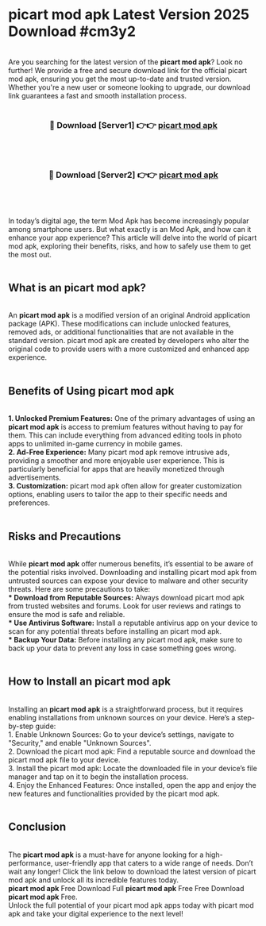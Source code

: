 # picart mod apk Latest Version 2025 Download #cm3y2<br>
<br>
Are you searching for the latest version of the <strong>picart mod apk</strong>? Look no further! We provide a free and secure download link for the official picart mod apk, ensuring you get the most up-to-date and trusted version. Whether you're a new user or someone looking to upgrade, our download link guarantees a fast and smooth installation process.
<br>
<br>
<div align="center">
<h3>🔴 Download [Server1] 👉👉 <a href="https://modyolo.store/picart_mod_apk">picart mod apk</a></h3><br>
<br>
<h3>🔴 Download [Server2] 👉👉 <a href="https://modyolo.store/=picart_mod_apk">picart mod apk</a></h3><br>
</div>
<br>
<br>
In today’s digital age, the term Mod Apk has become increasingly popular among smartphone users. But what exactly is an Mod Apk, and how can it enhance your app experience? This article will delve into the world of picart mod apk, exploring their benefits, risks, and how to safely use them to get the most out.
<br>
<br>
<h2>What is an picart mod apk?</h2>
<br>
An <strong>picart mod apk</strong> is a modified version of an original Android application package (APK). These modifications can include unlocked features, removed ads, or additional functionalities that are not available in the standard version. picart mod apk are created by developers who alter the original code to provide users with a more customized and enhanced app experience.
<br>
<br>
<h2>Benefits of Using picart mod apk</h2>
<br>
<strong> 1. Unlocked Premium Features:</strong> One of the primary advantages of using an <strong>picart mod apk</strong> is access to premium features without having to pay for them. This can include everything from advanced editing tools in photo apps to unlimited in-game currency in mobile games.
<br>
<strong> 2. Ad-Free Experience:</strong> Many picart mod apk remove intrusive ads, providing a smoother and more enjoyable user experience. This is particularly beneficial for apps that are heavily monetized through advertisements.
<br>
<strong> 3. Customization:</strong> picart mod apk often allow for greater customization options, enabling users to tailor the app to their specific needs and preferences.
<br>
<br>
<h2>Risks and Precautions</h2>
<br>
While <strong>picart mod apk</strong> offer numerous benefits, it’s essential to be aware of the potential risks involved. Downloading and installing picart mod apk from untrusted sources can expose your device to malware and other security threats. Here are some precautions to take:
<br>
<strong> * Download from Reputable Sources:</strong> Always download picart mod apk from trusted websites and forums. Look for user reviews and ratings to ensure the mod is safe and reliable.
<br>
<strong> * Use Antivirus Software:</strong> Install a reputable antivirus app on your device to scan for any potential threats before installing an picart mod apk.
<br>
<strong> * Backup Your Data:</strong> Before installing any picart mod apk, make sure to back up your data to prevent any loss in case something goes wrong.
<br>
<br>
<h2>How to Install an picart mod apk</h2>
<br>
Installing an <strong>picart mod apk</strong> is a straightforward process, but it requires enabling installations from unknown sources on your device. Here’s a step-by-step guide:
<br>
 1. Enable Unknown Sources: Go to your device’s settings, navigate to "Security," and enable "Unknown Sources".
<br>
 2. Download the picart mod apk: Find a reputable source and download the picart mod apk file to your device.
<br>
 3. Install the picart mod apk: Locate the downloaded file in your device’s file manager and tap on it to begin the installation process.
<br>
 4. Enjoy the Enhanced Features: Once installed, open the app and enjoy the new features and functionalities provided by the picart mod apk.
<br>
<br>
<h2><strong>Conclusion</strong></h2>
<br>
The <strong>picart mod apk</strong> is a must-have for anyone looking for a high-performance, user-friendly app that caters to a wide range of needs. Don’t wait any longer! Click the link below to download the latest version of picart mod apk and unlock all its incredible features today.
<br>
<strong>picart mod apk</strong> Free Download Full <strong>picart mod apk</strong> Free Free Download <strong>picart mod apk</strong> Free.
<br>
Unlock the full potential of your picart mod apk apps today with picart mod apk and take your digital experience to the next level!

